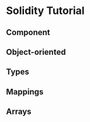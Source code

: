 # Solidity Tutorial #
## Component ##
## Object-oriented ##
## Types ##
## Mappings ##
## Arrays ##
